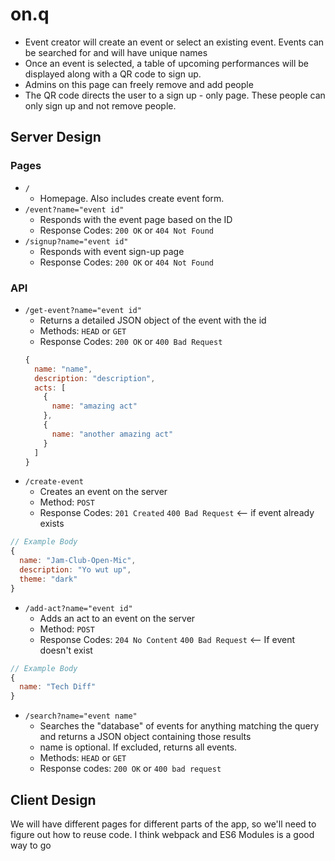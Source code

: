 # on.q
- Event creator will create an event or select an existing event. Events can be searched for and will have unique names
- Once an event is selected, a table of upcoming performances will be displayed along with a QR code to sign up.
- Admins on this page can freely remove and add people
- The QR code directs the user to a sign up - only page. These people can only sign up and not remove people.

## Server Design
### Pages
- `/`
  - Homepage. Also includes create event form.
- `/event?name="event id"`
  - Responds with the event page based on the ID
  - Response Codes: `200 OK` or `404 Not Found`
- `/signup?name="event id"`
  - Responds with event sign-up page
  - Response Codes: `200 OK` or `404 Not Found`
### API
- `/get-event?name="event id"`
  - Returns a detailed JSON object of the event with the id
  - Methods: `HEAD` or `GET`
  - Response Codes: `200 OK` or `400 Bad Request`
  ```javascript
  {
    name: "name",
    description: "description",
    acts: [
      {
        name: "amazing act"
      },
      {
        name: "another amazing act"
      }
    ]
  }
  ```
- `/create-event`
  - Creates an event on the server
  - Method: `POST`
  - Response Codes: `201 Created` `400 Bad Request` <-- if event already exists 
```javascript
// Example Body
{
  name: "Jam-Club-Open-Mic",
  description: "Yo wut up",
  theme: "dark"
}
```
- `/add-act?name="event id"`
  - Adds an act to an event on the server
  - Method: `POST`
  - Response Codes: `204 No Content` `400 Bad Request` <-- If event doesn't exist
```javascript
// Example Body
{
  name: "Tech Diff"
}
```
- `/search?name="event name"`
  - Searches the "database" of events for anything matching the query and returns a JSON object containing those results
  - name is optional. If excluded, returns all events.
  - Methods: `HEAD` or `GET`
  - Response codes: `200 OK` or `400 bad request`

## Client Design
We will have different pages for different parts of the app, so we'll need to figure out how to reuse code. I think webpack and ES6 Modules is a good way to go
